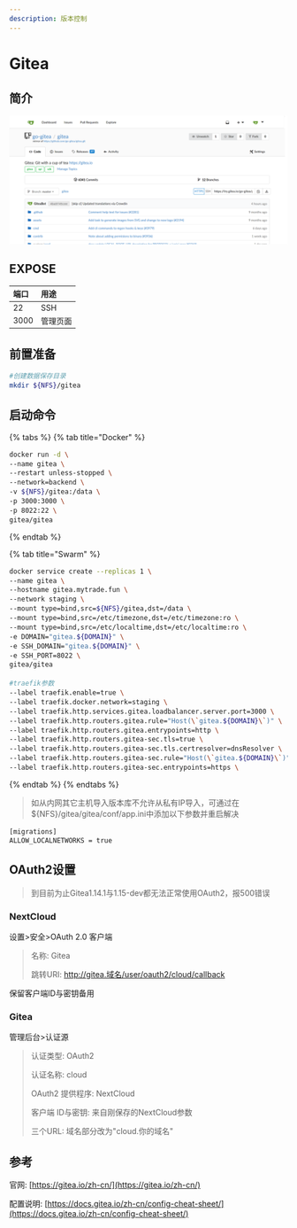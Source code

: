 ```yaml
---
description: 版本控制
---
```


# Gitea

## 简介

![](../../.gitbook/assets/screenshot.png)

## EXPOSE

| 端口 | 用途 |
| :--- | :--- |
| 22 | SSH |
| 3000 | 管理页面 |



## 前置准备

```bash
#创建数据保存目录
mkdir ${NFS}/gitea
```

## 启动命令

{% tabs %}
{% tab title="Docker" %}
```bash
docker run -d \
--name gitea \
--restart unless-stopped \
--network=backend \
-v ${NFS}/gitea:/data \
-p 3000:3000 \
-p 8022:22 \
gitea/gitea
```
{% endtab %}

{% tab title="Swarm" %}
```bash
docker service create --replicas 1 \
--name gitea \
--hostname gitea.mytrade.fun \
--network staging \
--mount type=bind,src=${NFS}/gitea,dst=/data \
--mount type=bind,src=/etc/timezone,dst=/etc/timezone:ro \
--mount type=bind,src=/etc/localtime,dst=/etc/localtime:ro \
-e DOMAIN="gitea.${DOMAIN}" \
-e SSH_DOMAIN="gitea.${DOMAIN}" \
-e SSH_PORT=8022 \
gitea/gitea

#traefik参数
--label traefik.enable=true \
--label traefik.docker.network=staging \
--label traefik.http.services.gitea.loadbalancer.server.port=3000 \
--label traefik.http.routers.gitea.rule="Host(\`gitea.${DOMAIN}\`)" \
--label traefik.http.routers.gitea.entrypoints=http \
--label traefik.http.routers.gitea-sec.tls=true \
--label traefik.http.routers.gitea-sec.tls.certresolver=dnsResolver \
--label traefik.http.routers.gitea-sec.rule="Host(\`gitea.${DOMAIN}\`)" \
--label traefik.http.routers.gitea-sec.entrypoints=https \
```
{% endtab %}
{% endtabs %}

> 如从内网其它主机导入版本库不允许从私有IP导入，可通过在${NFS}/gitea/gitea/conf/app.ini中添加以下参数并重启解决

```text
[migrations]
ALLOW_LOCALNETWORKS = true
```

## OAuth2设置

> 到目前为止Gitea1.14.1与1.15-dev都无法正常使用OAuth2，报500错误

### NextCloud

设置&gt;安全&gt;OAuth 2.0 客户端

> 名称: Gitea
>
> 跳转URI: http://gitea.域名/user/oauth2/cloud/callback

保留客户端ID与密钥备用

### Gitea

管理后台&gt;认证源

> 认证类型: OAuth2
>
> 认证名称: cloud
>
> OAuth2 提供程序: NextCloud
>
> 客户端 ID与密钥: 来自刚保存的NextCloud参数
>
> 三个URL: 域名部分改为"cloud.你的域名"

 

## 参考

官网:  [https://gitea.io/zh-cn/](https://gitea.io/zh-cn/)

配置说明: [https://docs.gitea.io/zh-cn/config-cheat-sheet/](https://docs.gitea.io/zh-cn/config-cheat-sheet/)

